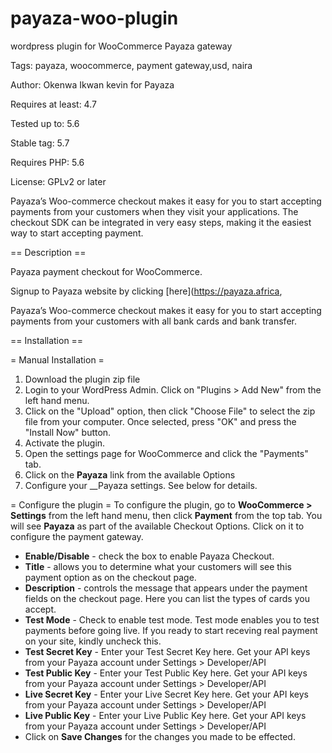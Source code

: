 # payaza-woo-plugin
wordpress plugin for WooCommerce Payaza gateway

Tags: payaza, woocommerce, payment gateway,usd, naira

Author: Okenwa Ikwan kevin for Payaza

Requires at least: 4.7

Tested up to: 5.6

Stable tag: 5.7

Requires PHP: 5.6

License: GPLv2 or later


Payaza’s Woo-commerce checkout makes it easy for you to start accepting payments from your customers when they visit your applications. The checkout SDK can be integrated in very easy steps, making it the easiest way to start accepting payment.


== Description ==

Payaza payment checkout for WooCommerce.

Signup to Payaza website by clicking [here](https://payaza.africa,

Payaza’s Woo-commerce checkout makes it easy for you to start accepting payments from your customers with all bank cards and bank transfer.



== Installation ==

= Manual Installation =
1. 	Download the plugin zip file
2. 	Login to your WordPress Admin. Click on "Plugins > Add New" from the left hand menu.
3.  Click on the "Upload" option, then click "Choose File" to select the zip file from your computer. Once selected, press "OK" and press the "Install Now" button.
4.  Activate the plugin.
5. 	Open the settings page for WooCommerce and click the "Payments" tab.
6. 	Click on the __Payaza__ link from the available Options
7.	Configure your __Payaza  settings. See below for details.



= Configure the plugin =
To configure the plugin, go to __WooCommerce > Settings__ from the left hand menu, then click __Payment__ from the top tab. You will see __Payaza__ as part of the available Checkout Options. Click on it to configure the payment gateway.

* __Enable/Disable__ - check the box to enable Payaza Checkout.
* __Title__ - allows you to determine what your customers will see this payment option as on the checkout page.
* __Description__ - controls the message that appears under the payment fields on the checkout page. Here you can list the types of cards you accept.
* __Test Mode__ - Check to enable test mode. Test mode enables you to test payments before going live. If you ready to start receving real payment on your site, kindly uncheck this.
* __Test Secret Key__ - Enter your Test Secret Key here. Get your API keys from your Payaza account under Settings > Developer/API
* __Test Public Key__ - Enter your Test Public Key here. Get your API keys from your Payaza account under Settings > Developer/API
* __Live Secret Key__ - Enter your Live Secret Key here. Get your API keys from your Payaza account under Settings > Developer/API
* __Live Public Key__ - Enter your Live Public Key here. Get your API keys from your Payaza account under Settings > Developer/API
* Click on __Save Changes__ for the changes you made to be effected.





